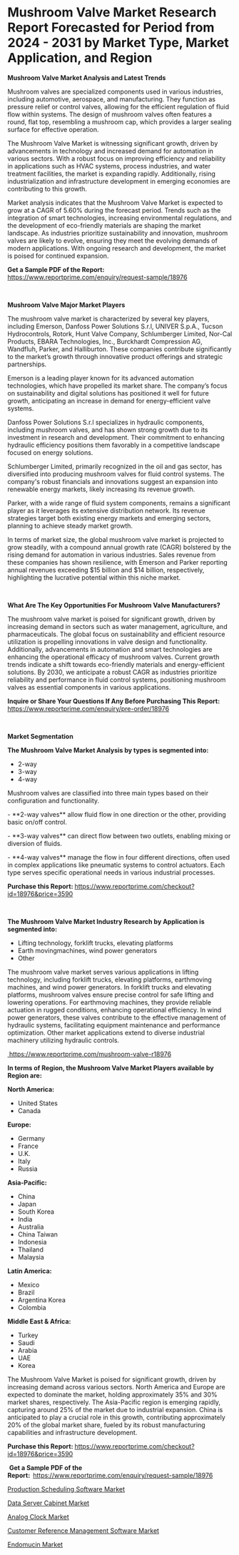 <p><h1>Mushroom Valve Market Research Report Forecasted for Period from 2024 -  2031 by Market Type, Market Application, and Region</h1></p><p><strong>Mushroom Valve Market Analysis and Latest Trends</strong></p>
<p><p>Mushroom valves are specialized components used in various industries, including automotive, aerospace, and manufacturing. They function as pressure relief or control valves, allowing for the efficient regulation of fluid flow within systems. The design of mushroom valves often features a round, flat top, resembling a mushroom cap, which provides a larger sealing surface for effective operation.</p><p>The Mushroom Valve Market is witnessing significant growth, driven by advancements in technology and increased demand for automation in various sectors. With a robust focus on improving efficiency and reliability in applications such as HVAC systems, process industries, and water treatment facilities, the market is expanding rapidly. Additionally, rising industrialization and infrastructure development in emerging economies are contributing to this growth.</p><p>Market analysis indicates that the Mushroom Valve Market is expected to grow at a CAGR of 5.60% during the forecast period. Trends such as the integration of smart technologies, increasing environmental regulations, and the development of eco-friendly materials are shaping the market landscape. As industries prioritize sustainability and innovation, mushroom valves are likely to evolve, ensuring they meet the evolving demands of modern applications. With ongoing research and development, the market is poised for continued expansion.</p></p>
<p><strong>Get a Sample PDF of the Report:&nbsp;</strong> <a href="https://www.reportprime.com/enquiry/request-sample/18976?utm_campaign=8&utm_medium=2&utm_source=Github&utm_content=ia&utm_term=22112024&utm_id=mushroom-valve">https://www.reportprime.com/enquiry/request-sample/18976</a></p>
<p>&nbsp;</p>
<p><strong>Mushroom Valve Major Market Players</strong></p>
<p><p>The mushroom valve market is characterized by several key players, including Emerson, Danfoss Power Solutions S.r.l, UNIVER S.p.A., Tucson Hydrocontrols, Rotork, Hunt Valve Company, Schlumberger Limited, Nor-Cal Products, EBARA Technologies, Inc., Burckhardt Compression AG, Wandfluh, Parker, and Halliburton. These companies contribute significantly to the market’s growth through innovative product offerings and strategic partnerships.</p><p>Emerson is a leading player known for its advanced automation technologies, which have propelled its market share. The company’s focus on sustainability and digital solutions has positioned it well for future growth, anticipating an increase in demand for energy-efficient valve systems. </p><p>Danfoss Power Solutions S.r.l specializes in hydraulic components, including mushroom valves, and has shown strong growth due to its investment in research and development. Their commitment to enhancing hydraulic efficiency positions them favorably in a competitive landscape focused on energy solutions.</p><p>Schlumberger Limited, primarily recognized in the oil and gas sector, has diversified into producing mushroom valves for fluid control systems. The company's robust financials and innovations suggest an expansion into renewable energy markets, likely increasing its revenue growth.</p><p>Parker, with a wide range of fluid system components, remains a significant player as it leverages its extensive distribution network. Its revenue strategies target both existing energy markets and emerging sectors, planning to achieve steady market growth.</p><p>In terms of market size, the global mushroom valve market is projected to grow steadily, with a compound annual growth rate (CAGR) bolstered by the rising demand for automation in various industries. Sales revenue from these companies has shown resilience, with Emerson and Parker reporting annual revenues exceeding $15 billion and $14 billion, respectively, highlighting the lucrative potential within this niche market.</p></p>
<p>&nbsp;</p>
<p><strong>What Are The Key Opportunities For Mushroom Valve Manufacturers?</strong></p>
<p><p>The mushroom valve market is poised for significant growth, driven by increasing demand in sectors such as water management, agriculture, and pharmaceuticals. The global focus on sustainability and efficient resource utilization is propelling innovations in valve design and functionality. Additionally, advancements in automation and smart technologies are enhancing the operational efficacy of mushroom valves. Current growth trends indicate a shift towards eco-friendly materials and energy-efficient solutions. By 2030, we anticipate a robust CAGR as industries prioritize reliability and performance in fluid control systems, positioning mushroom valves as essential components in various applications.</p></p>
<p><strong>Inquire or Share Your Questions If Any Before Purchasing This Report:</strong> <a href="https://www.reportprime.com/enquiry/pre-order/18976?utm_campaign=8&utm_medium=2&utm_source=Github&utm_content=ia&utm_term=22112024&utm_id=mushroom-valve">https://www.reportprime.com/enquiry/pre-order/18976</a></p>
<p>&nbsp;</p>
<p><strong>Market Segmentation</strong></p>
<p><strong>The Mushroom Valve Market Analysis by types is segmented into:</strong></p>
<p><ul><li>2-way</li><li>3-way</li><li>4-way</li></ul></p>
<p><p>Mushroom valves are classified into three main types based on their configuration and functionality. </p><p>- **2-way valves** allow fluid flow in one direction or the other, providing basic on/off control. </p><p>- **3-way valves** can direct flow between two outlets, enabling mixing or diversion of fluids. </p><p>- **4-way valves** manage the flow in four different directions, often used in complex applications like pneumatic systems to control actuators. Each type serves specific operational needs in various industrial processes.</p></p>
<p><strong>Purchase this Report:&nbsp;</strong><a href="https://www.reportprime.com/checkout?id=18976&price=3590&utm_campaign=8&utm_medium=2&utm_source=Github&utm_content=ia&utm_term=22112024&utm_id=mushroom-valve">https://www.reportprime.com/checkout?id=18976&price=3590</a></p>
<p>&nbsp;</p>
<p><strong>The Mushroom Valve Market Industry Research by Application is segmented into:</strong></p>
<p><ul><li>Lifting technology, forklift trucks, elevating platforms</li><li>Earth movingmachines, wind power generators</li><li>Other</li></ul></p>
<p><p>The mushroom valve market serves various applications in lifting technology, including forklift trucks, elevating platforms, earthmoving machines, and wind power generators. In forklift trucks and elevating platforms, mushroom valves ensure precise control for safe lifting and lowering operations. For earthmoving machines, they provide reliable actuation in rugged conditions, enhancing operational efficiency. In wind power generators, these valves contribute to the effective management of hydraulic systems, facilitating equipment maintenance and performance optimization. Other market applications extend to diverse industrial machinery utilizing hydraulic controls.</p></p>
<p><a href="https://www.reportprime.com/mushroom-valve-r18976?utm_campaign=8&utm_medium=2&utm_source=Github&utm_content=ia&utm_term=22112024&utm_id=mushroom-valve">&nbsp;https://www.reportprime.com/mushroom-valve-r18976</a></p>
<p><strong>In terms of Region, the Mushroom Valve Market Players available by Region are:</strong></p>
<p>
    <p> <strong> North America: </strong>
        <ul>
            <li>United States</li>
            <li>Canada</li>
        </ul>
        </p> 
    <p> <strong> Europe: </strong>
        <ul>
            <li>Germany</li>
            <li>France</li>
            <li>U.K.</li>
            <li>Italy</li>
            <li>Russia</li>
        </ul>
        </p> 
    <p> <strong> Asia-Pacific: </strong>
        <ul>
            <li>China</li>
            <li>Japan</li>
            <li>South Korea</li>
            <li>India</li>
            <li>Australia</li>
            <li>China Taiwan</li>
            <li>Indonesia</li>
            <li>Thailand</li>
            <li>Malaysia</li>
        </ul>
        </p> 
    <p> <strong> Latin America: </strong>
        <ul>
            <li>Mexico</li>
            <li>Brazil</li>
            <li>Argentina Korea</li>
            <li>Colombia</li>
        </ul>
        </p> 
    <p> <strong> Middle East & Africa: </strong>
        <ul>
            <li>Turkey</li>
            <li>Saudi</li>
            <li>Arabia</li>
            <li>UAE</li>
            <li>Korea</li>
        </ul>
    </p>
    </p>
<p><p>The Mushroom Valve Market is poised for significant growth, driven by increasing demand across various sectors. North America and Europe are expected to dominate the market, holding approximately 35% and 30% market shares, respectively. The Asia-Pacific region is emerging rapidly, capturing around 25% of the market due to industrial expansion. China is anticipated to play a crucial role in this growth, contributing approximately 20% of the global market share, fueled by its robust manufacturing capabilities and infrastructure development.</p></p>
<p><strong>Purchase this Report: </strong><a href="https://www.reportprime.com/checkout?id=18976&price=3590&utm_campaign=8&utm_medium=2&utm_source=Github&utm_content=ia&utm_term=22112024&utm_id=mushroom-valve">https://www.reportprime.com/checkout?id=18976&price=3590</a></p>
<p>&nbsp;<strong>Get a Sample PDF of the Report:&nbsp;&nbsp;</strong><a href="https://www.reportprime.com/enquiry/request-sample/18976?utm_campaign=8&utm_medium=2&utm_source=Github&utm_content=ia&utm_term=22112024&utm_id=mushroom-valve">https://www.reportprime.com/enquiry/request-sample/18976</a></p>
<p><strong></strong></p>
<p><p><a href="https://www.linkedin.com/pulse/future-outlook-production-scheduling-software-market-size-dxsse?utm_campaign=8&utm_medium=2&utm_source=Github&utm_content=ia&utm_term=22112024&utm_id=mushroom-valve">Production Scheduling Software Market</a></p><p><a href="https://github.com/PeterParrish5/Market-Research-Report-List-7/blob/main/data-server-cabinet-market.md?utm_campaign=8&utm_medium=2&utm_source=Github&utm_content=ia&utm_term=22112024&utm_id=mushroom-valve">Data Server Cabinet Market</a></p><p><a href="https://github.com/AfsanaMia652/Market-Research-Report-List-1/blob/main/analog-clock-market.md?utm_campaign=8&utm_medium=2&utm_source=Github&utm_content=ia&utm_term=22112024&utm_id=mushroom-valve">Analog Clock Market</a></p><p><a href="https://www.linkedin.com/pulse/latest-customer-reference-management-software-market-research-kxrye?utm_campaign=8&utm_medium=2&utm_source=Github&utm_content=ia&utm_term=22112024&utm_id=mushroom-valve">Customer Reference Management Software Market</a></p><p><a href="https://issuu.com/reportprime-2/docs/endomucin-market-size-2030.pptx_7325dc4793fce5?utm_campaign=8&utm_medium=2&utm_source=Github&utm_content=ia&utm_term=22112024&utm_id=mushroom-valve">Endomucin Market</a></p></p>